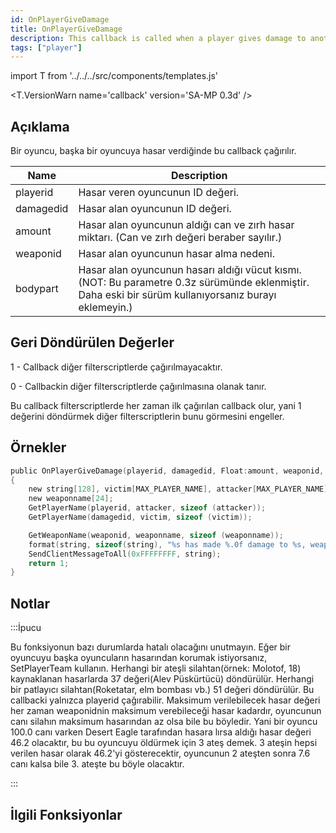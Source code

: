 ```yaml
---
id: OnPlayerGiveDamage
title: OnPlayerGiveDamage
description: This callback is called when a player gives damage to another player.
tags: ["player"]
---
```


import T from '../../../src/components/templates.js'

<T.VersionWarn name='callback' version='SA-MP 0.3d' />

## Açıklama

Bir oyuncu, başka bir oyuncuya hasar verdiğinde bu callback çağırılır.

| Name      | Description                                                                                                                                           |
| --------- | ----------------------------------------------------------------------------------------------------------------------------------------------------- |
| playerid  | Hasar veren oyuncunun ID değeri.                                                                                                                      |
| damagedid | Hasar alan oyuncunun ID değeri.                                                                                                                       |
| amount    | Hasar alan oyuncunun aldığı can ve zırh hasar miktarı. (Can ve zırh değeri beraber sayılır.)                                                          |
| weaponid  | Hasar alan oyuncunun hasar alma nedeni.                                                                                                               |
| bodypart  | Hasar alan oyuncunun hasarı aldığı vücut kısmı. (NOT: Bu parametre 0.3z sürümünde eklenmiştir. Daha eski bir sürüm kullanıyorsanız burayı eklemeyin.) |

## Geri Döndürülen Değerler

1 - Callback diğer filterscriptlerde çağırılmayacaktır.

0 - Callbackin diğer filterscriptlerde çağırılmasına olanak tanır.

Bu callback filterscriptlerde her zaman ilk çağırılan callback olur, yani 1 değerini döndürmek diğer filterscriptlerin bunu görmesini engeller.

## Örnekler

```c
public OnPlayerGiveDamage(playerid, damagedid, Float:amount, weaponid, bodypart)
{
    new string[128], victim[MAX_PLAYER_NAME], attacker[MAX_PLAYER_NAME];
    new weaponname[24];
    GetPlayerName(playerid, attacker, sizeof (attacker));
    GetPlayerName(damagedid, victim, sizeof (victim));

    GetWeaponName(weaponid, weaponname, sizeof (weaponname));
    format(string, sizeof(string), "%s has made %.0f damage to %s, weapon: %s, bodypart: %d", attacker, amount, victim, weaponname, bodypart);
    SendClientMessageToAll(0xFFFFFFFF, string);
    return 1;
}
```

## Notlar

:::İpucu

Bu fonksiyonun bazı durumlarda hatalı olacağını unutmayın. Eğer bir oyuncuyu başka oyuncuların hasarından korumak istiyorsanız, SetPlayerTeam kullanın. Herhangi bir ateşli silahtan(örnek: Molotof, 18) kaynaklanan hasarlarda 37 değeri(Alev Püskürtücü) döndürülür. Herhangi bir patlayıcı silahtan(Roketatar, elm bombası vb.) 51 değeri döndürülür. Bu callbacki yalnızca playerid çağırabilir. Maksimum verilebilecek hasar değeri her zaman weaponidnin maksimum verebileceği hasar kadardır, oyuncunun canı silahın maksimum hasarından az olsa bile bu böyledir. Yani bir oyuncu 100.0 canı varken Desert Eagle tarafından hasara lırsa aldığı hasar değeri 46.2 olacaktır, bu bu oyuncuyu öldürmek için 3 ateş demek. 3 ateşin hepsi verilen hasar olarak 46.2'yi gösterecektir, oyuncunun 2 ateşten sonra 7.6 canı kalsa bile 3. ateşte bu böyle olacaktır.

:::

## İlgili Fonksiyonlar

